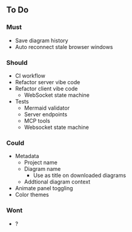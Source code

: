 ## To Do

### Must
- Save diagram history
- Auto reconnect stale browser windows

### Should
- CI workflow
- Refactor server vibe code
- Refactor client vibe code
  - WebSocket state machine
- Tests
  - Mermaid validator
  - Server endpoints
  - MCP tools
  - Websocket state machine

### Could
- Metadata
  - Project name
  - Diagram name
    - Use as title on downloaded diagrams
  - Addtional diagram context
- Animate panel toggling
- Color themes

### Wont
- ?

